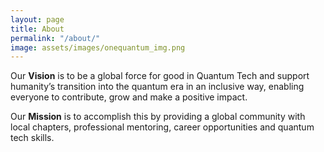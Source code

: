 ```yaml
---
layout: page
title: About
permalink: "/about/"
image: assets/images/onequantum_img.png
---
```


Our **Vision** is to be a global force for good in Quantum Tech and support humanity’s transition into the quantum era in an inclusive way, enabling everyone to contribute, grow and make a positive impact.

Our **Mission** is to accomplish this by providing a global community with local chapters, professional mentoring, career opportunities and quantum tech skills.

